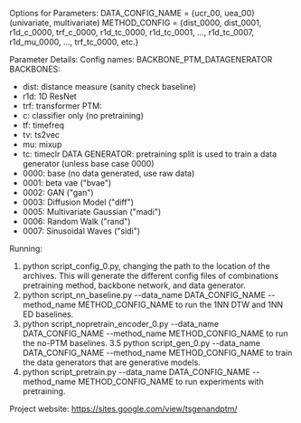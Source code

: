 Options for Parameters:
DATA_CONFIG_NAME = {ucr_00, uea_00} (univariate, multivariate)
METHOD_CONFIG = {dist_0000, dist_0001, r1d_c_0000, trf_c_0000, r1d_tc_0000, r1d_tc_0001, ..., r1d_tc_0007, r1d_mu_0000, ..., trf_tc_0000, etc.}

Parameter Details:
Config names: BACKBONE_PTM_DATAGENERATOR
BACKBONES:
* dist: distance measure (sanity check baseline)
* r1d: 1D ResNet
* trf: transformer
PTM:
* c: classifier only (no pretraining)
* tf: timefreq
* tv: ts2vec
* mu: mixup
* tc: timeclr
DATA GENERATOR: pretraining split is used to train a data generator (unless base case 0000)
* 0000: base (no data generated, use raw data)
* 0001: beta vae ("bvae")
* 0002: GAN ("gan")
* 0003: Diffusion Model ("diff")
* 0005: Multivariate Gaussian ("madi")
* 0006: Random Walk ("rand")
* 0007: Sinusoidal Waves ("sidi")

Running:
1. python script_config_0.py, changing the path to the location of the archives. This will generate the different config files of combinations pretraining method, backbone network, and data generator.
2. python script_nn_baseline.py --data_name DATA_CONFIG_NAME --method_name METHOD_CONFIG_NAME to run the 1NN DTW and 1NN ED baselines.
3. python script_nopretrain_encoder_0.py --data_name DATA_CONFIG_NAME --method_name METHOD_CONFIG_NAME to run the no-PTM baselines.
3.5 python script_gen_0.py --data_name DATA_CONFIG_NAME --method_name METHOD_CONFIG_NAME to train the data generators that are generative models.
4. python script_pretrain.py --data_name DATA_CONFIG_NAME --method_name METHOD_CONFIG_NAME to run experiments with pretraining.

Project website: https://sites.google.com/view/tsgenandptm/
